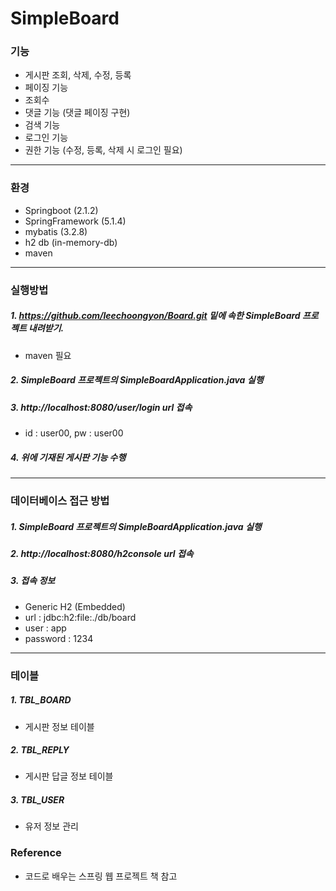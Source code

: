 # SimpleBoard
### 기능
- 게시판 조회, 삭제, 수정, 등록
- 페이징 기능
- 조회수 
- 댓글 기능 (댓글 페이징 구현)
- 검색 기능
- 로그인 기능
- 권한 기능 (수정, 등록, 삭제 시 로그인 필요)
--- 
### 환경
- Springboot (2.1.2)
- SpringFramework (5.1.4)
- mybatis (3.2.8)
- h2 db (in-memory-db)
- maven
--- 
### 실행방법
##### 1. https://github.com/leechoongyon/Board.git 밑에 속한 SimpleBoard 프로젝트 내려받기.
* maven 필요 
##### 2. SimpleBoard 프로젝트의 SimpleBoardApplication.java 실행
##### 3. http://localhost:8080/user/login url 접속
* id : user00, pw : user00
##### 4. 위에 기재된 게시판 기능 수행
---
### 데이터베이스 접근 방법
##### 1. SimpleBoard 프로젝트의 SimpleBoardApplication.java 실행
##### 2. http://localhost:8080/h2console url 접속
##### 3. 접속 정보
* Generic H2 (Embedded)
* url : jdbc:h2:file:./db/board
* user : app
* password : 1234
---
### 테이블 
##### 1. TBL_BOARD
* 게시판 정보 테이블
##### 2. TBL_REPLY
* 게시판 답글 정보 테이블
##### 3. TBL_USER
* 유저 정보 관리
### Reference
* 코드로 배우는 스프링 웹 프로젝트 책 참고
